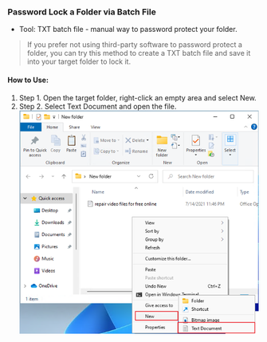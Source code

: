### Password Lock a Folder via Batch File
- Tool: TXT batch file - manual way to password protect your folder.

> If you prefer not using third-party software to password protect a folder, you can try this method to create a TXT batch file and save it into your target folder to lock it.

#### How to Use:
1. Step 1. Open the target folder, right-click an empty area and select New.
2. Step 2. Select Text Document and open the file.
![GitHub Logo](/images/lock-folder-via-txt-1.webp)
